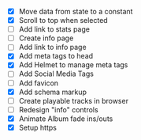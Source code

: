 - [x] Move data from state to a constant
- [x] Scroll to top when selected
- [ ] Add link to stats page
- [ ] Create info page
- [ ] Add link to info page
- [x] Add meta tags to head
- [x] Add Helmet to manage meta tags
- [ ] Add Social Media Tags
- [ ] Add favicon
- [x] Add schema markup
- [ ] Create playable tracks in browser
- [ ] Redesign "info" controls
- [x] Animate Album fade ins/outs
- [x] Setup https
